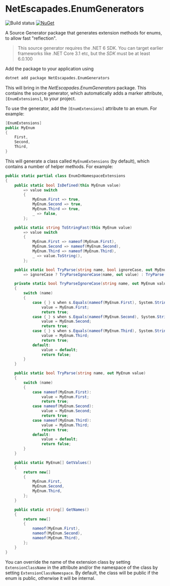 # NetEscapades.EnumGenerators

![Build status](https://github.com/andrewlock/NetEscapades.EnumGenerators/actions/workflows/BuildAndPack.yml/badge.svg)
[![NuGet](https://img.shields.io/nuget/v/NetEscapades.EnumGenerators.svg)](https://www.nuget.org/packages/NetEscapades.EnumGenerators/)

A Source Generator package that generates extension methods for enums, to allow fast "reflection".

> This source generator requires the .NET 6 SDK. You can target earlier frameworks like .NET Core 3.1 etc, but the _SDK_ must be at least 6.0.100

Add the package to your application using

```bash
dotnet add package NetEscapades.EnumGenerators
```

This will bring in the _NetEscapades.EnumGenerators_ package. This contains the source generator, which automatically adds a marker attribute, `[EnumExtensions]`, to your project. 

To use the generator, add the `[EnumExtensions]` attribute to an enum. For example:

```csharp
[EnumExtensions]
public MyEnum
{
    First,
    Second,
    Third,
}
```

This will generate a class called `MyEnumExtensions` (by default), which contains a number of helper methods. For example:

```csharp
public static partial class EnumInNamespaceExtensions
{
    public static bool IsDefined(this MyEnum value)
        => value switch
        {
            MyEnum.First => true,
            MyEnum.Second => true,
            MyEnum.Third => true,
            _ => false,
        };

    public static string ToStringFast(this MyEnum value)
        => value switch
        {
            MyEnum.First => nameof(MyEnum.First),
            MyEnum.Second => nameof(MyEnum.Second),
            MyEnum.Third => nameof(MyEnum.Third),
            _ => value.ToString(),
        };

    public static bool TryParse(string name, bool ignoreCase, out MyEnum value)
        => ignoreCase ? TryParseIgnoreCase(name, out value) : TryParse(name, out value);

    private static bool TryParseIgnoreCase(string name, out MyEnum value)
    {
        switch (name)
        {
            case { } s when s.Equals(nameof(MyEnum.First), System.StringComparison.OrdinalIgnoreCase):
                value = MyEnum.First;
                return true;
            case { } s when s.Equals(nameof(MyEnum.Second), System.StringComparison.OrdinalIgnoreCase):
                value = MyEnum.Second;
                return true;
            case { } s when s.Equals(nameof(MyEnum.Third), System.StringComparison.OrdinalIgnoreCase):
                value = MyEnum.Third;
                return true;
            default:
                value = default;
                return false;
        }
    }

    public static bool TryParse(string name, out MyEnum value)
    {
        switch (name)
        {
            case nameof(MyEnum.First):
                value = MyEnum.First;
                return true;
            case nameof(MyEnum.Second):
                value = MyEnum.Second;
                return true;
            case nameof(MyEnum.Third):
                value = MyEnum.Third;
                return true;
            default:
                value = default;
                return false;
        }
    }

    public static MyEnum[] GetValues()
    {
        return new[]
        {
            MyEnum.First,
            MyEnum.Second,
            MyEnum.Third,
        };
    }

    public static string[] GetNames()
    {
        return new[]
        {
            nameof(MyEnum.First),
            nameof(MyEnum.Second),
            nameof(MyEnum.Third),
        };
    }
}
```

You can override the name of the extension class by setting `ExtensionClassName` in the attribute and/or the namespace of the class by setting `ExtensionClassNamespace`. By default, the class will be public if the enum is public, otherwise it will be internal.